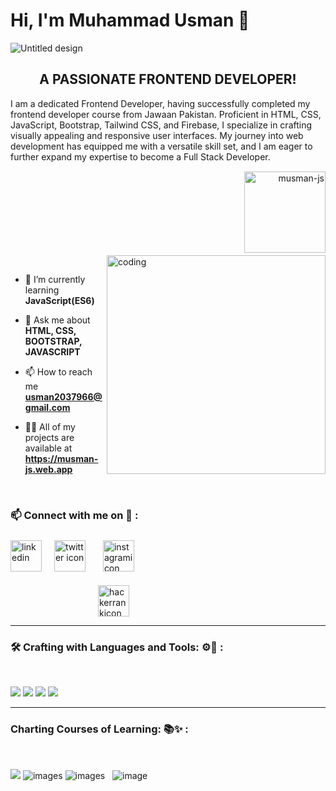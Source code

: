 <h1 align="left">Hi, I'm Muhammad Usman 👋</h1>

![Untitled design](https://github.com/musman-js/musman-js/assets/142093838/8d32a082-a1d0-4fd4-bf26-1cc50ae744e3)

<h2 align = "center">A PASSIONATE FRONTEND DEVELOPER!</h2>
<p>I am a dedicated Frontend Developer, having successfully completed my frontend developer course from Jawaan Pakistan. Proficient in HTML, CSS, JavaScript, Bootstrap, Tailwind CSS, and Firebase, I specialize in crafting visually appealing and responsive user interfaces. My journey into web development has equipped me with a versatile skill set, and I am eager to further expand my expertise to become a Full Stack Developer.</p>
<br>

<p align="right"> <img src="https://komarev.com/ghpvc/?username=musman-js&label=Profile%20views&color=0e75b6&style=flat" alt="musman-js" style="margin-top: -30px; margin-bottom: 20px;"  width ="130px" heigth = "140px"/> </p>

<img src="https://github.com/musman-js/musman-js/assets/142093838/1306f38b-a74a-4a5d-a3a9-016c0d762c6f" alt="coding" width="350" align = "right" class="coding-gif" style="margin-top: -30px; margin-bottom: 15px">

- 🌱 I’m currently learning **JavaScript(ES6)** <br>

- 💬 Ask me about **HTML, CSS, BOOTSTRAP, JAVASCRIPT** <br>

- 📫 How to reach me **usman2037966@gmail.com**

- 👨‍💻 All of my projects are available at **https://musman-js.web.app** 

<br>

<h3 align="left">📫 Connect with me on 🔗        :</h3>
     <p align="left">
        <a href="https://www.linkedin.com/in/muhammad-usman-772296294/" target="_blank"><img align="center"
                src="https://skillicons.dev/icons?i=linkedin" height="50" width="50" alt="linkedin" /></a>
        <a href="https://www.facebook.com/profile.php?id=100063423567314" target="_blank" style="padding:8px"><img align="center" style="margin:8px"
                src="https://raw.githubusercontent.com/rahuldkjain/github-profile-readme-generator/master/src/images/icons/Social/facebook.svg" height="50" width="50" alt="twitter icon" /></a>
        <a href="https://www.instagram.com/usman.___here/" target="_blank" style="padding:8px"><img align="center"
                src="https://skillicons.dev/icons?i=instagram" alt="instagramicon" height="50" width="50" /></a> </p>
 <a href="https://www.hackerrank.com/profile/usmangamingyt671" target="_blank"><img src="https://raw.githubusercontent.com/rahuldkjain/github-profile-readme-generator/master/src/images/icons/Social/hackerrank.svg" alt="hackerrankicon" height="50" width="50"  style="margin-left: 10em;" ></a>


        
<hr>
<h3 align="left">
        🛠️ Crafting with Languages and Tools: ⚙️🔧 : </h3>
    <br>
<p  align ="left">
<!--         <img src="https://raw.githubusercontent.com/devicons/devicon/master/icons/bootstrap/bootstrap-plain-wordmark.svg" alt="" style="width: 50px;">
        <img src="https://raw.githubusercontent.com/devicons/devicon/master/icons/html5/html5-original-wordmark.svg" alt="" width="60px"> -->
	<img src="https://skillicons.dev/icons?i=html,bootstrap" />
        <img src="https://skillicons.dev/icons?i=git,github,vscode,tailwind" />
        <img src="https://skillicons.dev/icons?i=css,js" />
        <img src="https://skillicons.dev/icons?i=firebase" />
    
</p>
 <hr>
    
 <h3 align="left"> Charting Courses of Learning: 📚✨    :</h3>
 <br>   
<p align ="left"><img src="https://skillicons.dev/icons?i=nextjs" />
        <img src="https://skillicons.dev/icons?i=react,express,mongodb" alt="images">
        <img src="https://skillicons.dev/icons?i=nodejs,ts" alt="images"> &nbsp;
        <img src="https://skillicons.dev/icons?i=flutter" alt="image">
        
</p>
